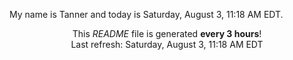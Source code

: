 My name is Tanner and today is Saturday, August 3, 11:18 AM EDT.

<p align="center">This <i>README</i> file is generated <b>every 3 hours</b>!</br>Last refresh: Saturday, August 3, 11:18 AM EDT<br /></p>
